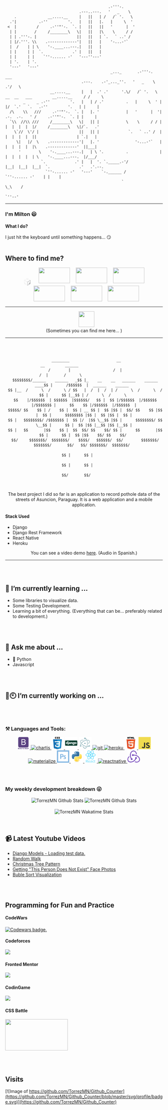 
     
                                                  .-'''-.              
                                     .---..---.   '   _    \            
        .              __.....__     |   ||   | /   /` '.   \           
      .'|          .-''         '.   |   ||   |.   |     \  '           
     <  |         /     .-''"'-.  `. |   ||   ||   '      |  '          
      | |        /     /________\   \|   ||   |\    \     / /           
      | | .'''-. |                  ||   ||   | `.   ` ..' /            
      | |/.'''. \\    .-------------'|   ||   |    '-...-'`             
      |  /    | | \    '-.____...---.|   ||   |                         
      | |     | |  `.             .' |   ||   |                         
      | |     | |    `''-...... -'   '---''---'                         
      | '.    | '.                                                      
      '---'   '---'                                                     
                                                   _..._       .-'''-.                                            ___   
                                      .---.    .-'_..._''.   '   _    \                                       .'/   \  
                        __.....__     |   |  .' .'      '.\/   /` '.   \  __  __   ___         __.....__     / /     \ 
            _     _ .-''         '.   |   | / .'          .   |     \  ' |  |/  `.'   `.   .-''         '.   | |     | 
      /\    \\   ///     .-''"'-.  `. |   |. '            |   '      |  '|   .-.  .-.   ' /     .-''"'-.  `. | |     | 
      `\\  //\\ ///     /________\   \|   || |            \    \     / / |  |  |  |  |  |/     /________\   \|/`.   .' 
        \`//  \'/ |                  ||   || |             `.   ` ..' /  |  |  |  |  |  ||                  | `.|   |  
         \|   |/  \    .-------------'|   |. '                '-...-'`   |  |  |  |  |  |\    .-------------'  ||___|  
          '        \    '-.____...---.|   | \ '.          .              |  |  |  |  |  | \    '-.____...---.  |/___/  
                    `.             .' |   |  '. `._____.-'/              |__|  |__|  |__|  `.             .'   .'.--.  
                      `''-...... -'   '---'    `-.______ /                                   `''-...... -'    | |    | 
                                                        `                                                     \_\    / 
                                                                                                               `''--'  


---
    
    
 
                                                                                                               
   ### I'm Milton 😃
   #### What I do?
I just hit the keyboard until something happens... 😏
<br />
<br />

## Where to find me?


<div align="center">
<a href = 'https://codesandbox.io/u/TorrezMN'><svg aria-label="CodeSandbox" role="presentation" x="0px" y="0px" width="35px" height="24px" viewBox="0 0 452 452" style="vertical-align: middle; margin-left: -6px;"><path fill-rule="evenodd" clip-rule="evenodd" d="M226 228.286V447.293C229.813 447.293 232.319 446.466 235.742 444.51L411.107 344.302C418.031 340.333 420.855 334.19 420.855 326.208V123.008C420.855 119.004 420.011 116.609 418.066 113.266L231.61 218.619C228.141 220.601 226 224.29 226 228.286ZM323.425 354.044C323.425 359.611 321.337 362.395 316.466 365.178L258.011 398.581C253.836 401.365 248.269 399.973 248.269 394.406V245.485C248.269 241.501 251.775 236.338 255.227 234.351L388.839 157.803C392.55 155.667 395.797 159.088 395.797 163.37V242.701C395.797 246.814 393.859 250.509 390.23 252.444L330.384 284.455C326.755 286.39 323.425 290.085 323.425 294.197V354.044Z" fill="#B8B9BA"></path><path fill-rule="evenodd" clip-rule="evenodd" d="M31.1505 326.208V123.008C31.1505 115.017 35.3465 107.488 42.2848 103.523L212.082 7.49014C215.74 5.55143 221.825 4.7066 226 4.7066C230.175 4.7066 236.617 5.74065 239.918 7.49017L408.324 103.523C411.656 105.492 416.181 110.027 418.066 113.266L231.567 219.041C228.098 221.023 226 224.788 226 228.784V447.293C222.187 447.293 218.289 446.466 214.866 444.51L43.6766 345.693C36.7382 341.729 31.1505 334.2 31.1505 326.208ZM56.2026 163.37V242.701C56.2026 248.269 57.5944 251.052 63.1615 253.836L121.616 287.238C127.184 290.022 128.575 294.197 128.575 298.373V354.044C128.575 359.611 129.967 362.395 135.534 365.178L193.989 398.581C199.556 401.364 203.732 399.973 203.732 394.406V245.485C203.732 241.31 202.34 237.134 196.773 234.351L65.9451 159.194C61.7697 156.411 56.2026 157.803 56.2026 163.37ZM284.455 68.7286L232.959 97.956C228.784 100.74 223.217 100.74 219.041 97.956L167.545 68.7286C164.155 66.8127 159.806 66.8225 156.411 68.7286L92.3889 104.915C86.8218 107.699 86.8218 113.266 92.3889 116.049L220.433 189.814C223.86 191.776 228.14 191.776 231.567 189.814L359.611 116.049C363.787 113.266 365.178 107.699 359.611 104.915L295.589 68.7286C292.194 66.8225 287.845 66.8127 284.455 68.7286Z" fill="#F2F2F2"></path></svg></a>  
<a href = 'https://www.kaggle.com/torrezmn'><img src="https://upload.wikimedia.org/wikipedia/commons/7/7c/Kaggle_logo.png"  width="100" height="50" style="margin-left:15px;" ></a>
<a href = 'https://dev.to/torrezmn'><img src="https://prepr.org/wp-content/uploads/2013/06/DevTO_logo.png"  width="100" height="50" style="margin-left:15px;"></a>
<a href = 'https://www.youtube.com/channel/UCuNWWspn9X2zdLWHvriduOA'><img src="https://upload.wikimedia.org/wikipedia/commons/thumb/e/e1/Logo_of_YouTube_%282015-2017%29.svg/502px-Logo_of_YouTube_%282015-2017%29.svg.png"  width="100" height="50" style="margin-left:15px;"></a>
<a href = 'https://stackoverflow.com/users/5403776/torrez-milton-n'><img src="https://download.logo.wine/logo/Stack_Overflow/Stack_Overflow-Logo.wine.png"  width="100" height="50" style="margin-left:15px;"></a>
<a href = 'https://codepen.io/torrezmn'><img src="https://encrypted-tbn0.gstatic.com/images?q=tbn:ANd9GcRvF4iXxidUR-EAx1QUp5uu37e6R0qMs9Wf3Q&usqp=CAU"  width="100" height="50" style="margin-left:15px;"></a>
<a href = 'https://twitter.com/mntorrez'><img src="https://socialgeek.co/wp-content/uploads/2017/11/logo-twitter.png"  width="100" height="50" style="margin-left:15px;"></a>

</div>

---

<div align="center">
<a href = 'https://www.twitch.tv/the_duck_hill'><img src="https://assets.help.twitch.tv/Glitch_Purple_RGB.png"  width="50" height="50" style="margin-left:15px;"></a><br>
<span>(Sometimes you can find me here... )</span>
</div>


---


<br />
<br />
<div align="center">


     
      ________                     __                                          __         ______                      
     /        |                   /  |                                        /  |       /      \                     
     $$$$$$$$/______    ______   _$$ |_    __    __   ______    ______    ____$$ |      /$$$$$$  |  ______    ______  
     $$ |__  /      \  /      \ / $$   |  /  |  /  | /      \  /      \  /    $$ |      $$ |__$$ | /      \  /      \ 
     $$    |/$$$$$$  | $$$$$$  |$$$$$$/   $$ |  $$ |/$$$$$$  |/$$$$$$  |/$$$$$$$ |      $$    $$ |/$$$$$$  |/$$$$$$  |
     $$$$$/ $$    $$ | /    $$ |  $$ | __ $$ |  $$ |$$ |  $$/ $$    $$ |$$ |  $$ |      $$$$$$$$ |$$ |  $$ |$$ |  $$ |
     $$ |   $$$$$$$$/ /$$$$$$$ |  $$ |/  |$$ \__$$ |$$ |      $$$$$$$$/ $$ \__$$ |      $$ |  $$ |$$ |__$$ |$$ |__$$ |
     $$ |   $$       |$$    $$ |  $$  $$/ $$    $$/ $$ |      $$       |$$    $$ |      $$ |  $$ |$$    $$/ $$    $$/ 
     $$/     $$$$$$$/  $$$$$$$/    $$$$/   $$$$$$/  $$/        $$$$$$$/  $$$$$$$/       $$/   $$/ $$$$$$$/  $$$$$$$/  
                                                                                                  $$ |      $$ |      
                                                                                                  $$ |      $$ |      
                                                                                                  $$/       $$/       
     


<br/>
<p>The best project I did so far is an application to record pothole data of the streets of Asuncion, Paraguay. It is a web application and a mobile application.</p>
</div>

#### Stack Used
* Django
* Django Rest Framework
* React Native
* Heroku

<div align="center">
You can see a video demo <a href= "https://www.youtube.com/watch?v=WHsziHansd0" >here</a>. (Audio in Spanish.)
</div>

---


<br />
<br />

## 🌱 I’m currently learning ...

- Some libraries to visualize data.
- Some Testing Development.
- Learning a bit of everything. (Everything that can be... preferably related to development.)

<br />
<br />

## 💬 Ask me about ...

- 🐍 Python
- Javascript


<br />
<br />

## 🔨🕙 I’m currently working on ...

<br />
<br />

### ⚒️ Languages and Tools:

<p align="center"> <a href="https://getbootstrap.com" target="_blank"> <img src="https://raw.githubusercontent.com/devicons/devicon/master/icons/bootstrap/bootstrap-plain-wordmark.svg" alt="bootstrap" width="40" height="40"/> </a> <a href="https://www.chartjs.org" target="_blank"> <img src="https://www.chartjs.org/media/logo-title.svg" alt="chartjs" width="40" height="40"/> </a> <a href="https://www.w3schools.com/css/" target="_blank"> <img src="https://raw.githubusercontent.com/devicons/devicon/master/icons/css3/css3-original-wordmark.svg" alt="css3" width="40" height="40"/> </a> <a href="https://www.djangoproject.com/" target="_blank"> <img src="https://raw.githubusercontent.com/devicons/devicon/master/icons/django/django-original.svg" alt="django" width="40" height="40"/> </a> <a href="https://www.electronjs.org" target="_blank"> <img src="https://raw.githubusercontent.com/devicons/devicon/master/icons/electron/electron-original.svg" alt="electron" width="40" height="40"/> </a> <a href="https://git-scm.com/" target="_blank"> <img src="https://www.vectorlogo.zone/logos/git-scm/git-scm-icon.svg" alt="git" width="40" height="40"/> </a> <a href="https://heroku.com" target="_blank"> <img src="https://www.vectorlogo.zone/logos/heroku/heroku-icon.svg" alt="heroku" width="40" height="40"/> </a> <a href="https://www.w3.org/html/" target="_blank"> <img src="https://raw.githubusercontent.com/devicons/devicon/master/icons/html5/html5-original-wordmark.svg" alt="html5" width="40" height="40"/> </a> <a href="https://developer.mozilla.org/en-US/docs/Web/JavaScript" target="_blank"> <img src="https://raw.githubusercontent.com/devicons/devicon/master/icons/javascript/javascript-original.svg" alt="javascript" width="40" height="40"/> </a> <a href="https://materializecss.com/" target="_blank"> <img src="https://raw.githubusercontent.com/prplx/svg-logos/5585531d45d294869c4eaab4d7cf2e9c167710a9/svg/materialize.svg" alt="materialize" width="40" height="40"/> </a> <a href="https://www.photoshop.com/en" target="_blank"> <img src="https://raw.githubusercontent.com/devicons/devicon/master/icons/photoshop/photoshop-line.svg" alt="photoshop" width="40" height="40"/> </a> <a href="https://www.python.org" target="_blank"> <img src="https://raw.githubusercontent.com/devicons/devicon/master/icons/python/python-original.svg" alt="python" width="40" height="40"/> </a> <a href="https://reactjs.org/" target="_blank"> <img src="https://raw.githubusercontent.com/devicons/devicon/master/icons/react/react-original-wordmark.svg" alt="react" width="40" height="40"/> </a> <a href="https://reactnative.dev/" target="_blank"> <img src="https://reactnative.dev/img/header_logo.svg" alt="reactnative" width="40" height="40"/> </a> <a href="https://redux.js.org" target="_blank"> <img src="https://raw.githubusercontent.com/devicons/devicon/master/icons/redux/redux-original.svg" alt="redux" width="40" height="40"/> </a> </p>


<br/>
<br/>


### My weekly development breakdown 😜

<div align='center'>
<img align="center" alt="TorrezMN Github Stats" src="https://github-readme-stats.vercel.app/api?username=TorrezMN&theme=chartreuse-dark&show_icons=true"/>

<img align="center" alt="TorrezMN Github Stats" src="https://github-readme-stats.vercel.app/api/top-langs/?username=TorrezMN&theme=chartreuse-dark"/>

</div>
<br />
<div align='center'>

<img align="center" alt="TorrezMN Wakatime Stats" src="https://github-readme-stats.vercel.app/api/wakatime?username=TorrezMN&theme=chartreuse-dark&v=2"/>


</div>




<br />
<br />

## 📹 Latest Youtube Videos

<!-- YOUTUBE:START -->
- [Django Models - Loading test data.](https://www.youtube.com/watch?v=lCingO18N6Q)
- [Random Walk](https://www.youtube.com/watch?v=JRaPbm9u57g)
- [Christmas Tree Pattern](https://www.youtube.com/watch?v=e1TTbV9o5BA)
- [Getting "This Person Does Not Exist" Face Photos](https://www.youtube.com/watch?v=LEWSNbqG4Ag)
- [Buble Sort Visualization](https://www.youtube.com/watch?v=tgs790_SL44)
<!-- YOUTUBE:END -->

<br/>
<br/>

## Programming for Fun and Practice 
#### CodeWars
[<img align='center' alt="Codewars badge." src="https://www.codewars.com/users/Torrez%20M.N./badges/large">](https://www.codewars.com/users/Torrez%20M.N.)

#### Codeforces
[<img src="https://codeforces.org/s/97525/images/codeforces-logo-with-telegram.png">](https://codeforces.com/profile/torrez_mn)

#### Fronted Mentor
[<img src="https://www.frontendmentor.io/static/images/logo-desktop.svg">](https://www.frontendmentor.io/profile/TorrezMN)


#### CodinGame
[<img src="https://upload.wikimedia.org/wikipedia/en/thumb/8/8f/CodinGame_logo.svg/700px-CodinGame_logo.svg.png">](https://www.codingame.com/profile/56f1ceef6fd80d30b529cd43aa43af294226134)


#### CSS Battle
[<img src="https://cssbattle.dev/images/banner.png" width="200" height="100">](https://cssbattle.dev/player/MV1AJJaymPPip7fZw7pQitLa8kX2)


<br/>
<br/>

## Visits
[![Image of https://github.com/TorrezMN/Github_Counter](https://github.com/TorrezMN/Github_Counter/blob/master/svg/profile/badge.svg)](https://github.com/TorrezMN/Github_Counter)

 